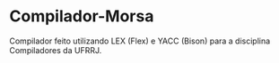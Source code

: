 # Compilador-Morsa
Compilador feito utilizando LEX (Flex) e YACC (Bison) para a disciplina Compiladores da UFRRJ.
